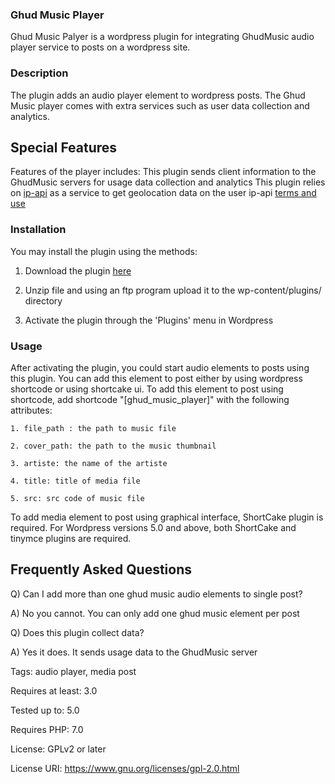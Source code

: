 ### Ghud Music Player
    
Ghud Music Palyer is a wordpress plugin for integrating GhudMusic audio player service to posts on a wordpress site.

### Description 

The plugin adds an audio player element to wordpress posts. The Ghud Music player comes with extra services such as user data collection and analytics.


## Special Features
Features of the player includes:
This plugin sends client information to the GhudMusic servers for usage data collection and analytics
This plugin relies on [ip-api](http://ip-api.com/) as a service to get geolocation data on the user
ip-api [terms and use](https://signup.ip-api.com/terms)


### Installation

You may install the plugin using the methods:
1. Download the plugin [here](https://github.com/Acquimini/ghudmusic_player)

2. Unzip file and using an ftp program upload it to the wp-content/plugins/ directory

3. Activate the plugin through the 'Plugins' menu in Wordpress

### Usage

After activating the plugin, you could start audio elements to posts using this plugin.
You can add this element to post either by using wordpress shortcode or using shortcake ui.
To add this element to post using shortcode, add shortcode "[ghud_music_player]" with the following attributes:

    1. file_path : the path to music file
    
    2. cover_path: the path to the music thumbnail
    
    3. artiste: the name of the artiste
    
    4. title: title of media file
    
    5. src: src code of music file
    
To add media element to post using graphical interface, ShortCake plugin is required. For Wordpress versions 5.0 and above,
both ShortCake and tinymce plugins are required.


## Frequently Asked Questions
Q) Can I add more than one ghud music audio elements to single post? 

A) No you cannot. You can only add one ghud music element per post

Q) Does this plugin collect data?

A) Yes it does. It sends usage data to the GhudMusic server




Tags: audio player, media post

Requires at least: 3.0

Tested up to: 5.0

Requires PHP: 7.0

License: GPLv2 or later

License URI: https://www.gnu.org/licenses/gpl-2.0.html



